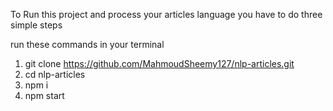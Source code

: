 To Run this project and process your articles language you have to do three simple steps

run these commands in your terminal

1. git clone https://github.com/MahmoudSheemy127/nlp-articles.git
2. cd nlp-articles
3. npm i 
4. npm start